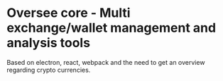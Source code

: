 # Oversee core - Multi exchange/wallet management and analysis tools
Based on electron, react, webpack and the need to get an overview regarding crypto currencies.

